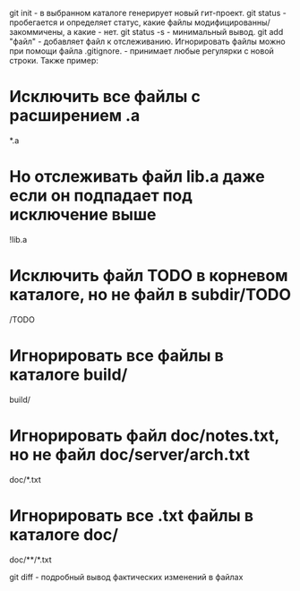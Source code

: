 git init - в выбранном каталоге генерирует новый гит-проект.
git status - пробегается и определяет статус, какие файлы модифицированны/закоммичены, а какие - нет. git status -s - минимальный вывод.
git add "файл" - добавляет файл к отслеживанию. 
Игнорировать файлы можно при помощи файла .gitignore. - принимает любые регулярки с новой строки.
Также пример:
# Исключить все файлы с расширением .a
*.a

# Но отслеживать файл lib.a даже если он подпадает под исключение выше
!lib.a

# Исключить файл TODO в корневом каталоге, но не файл в subdir/TODO
/TODO

# Игнорировать все файлы в каталоге build/
build/

# Игнорировать файл doc/notes.txt, но не файл doc/server/arch.txt
doc/*.txt

# Игнорировать все .txt файлы в каталоге doc/
doc/**/*.txt

git diff - подробный вывод фактических изменений в файлах
